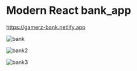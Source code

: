# Modern React bank_app

https://gamerz-bank.netlify.app

![bank](https://user-images.githubusercontent.com/114215415/215313330-d57b04ed-b95f-459c-9f48-4ebc8638720d.PNG)

![bank2](https://user-images.githubusercontent.com/114215415/215313337-b603a42c-cb20-4f5f-9e5b-851b7c601a84.PNG)

![bank3](https://user-images.githubusercontent.com/114215415/215313338-c65c07c1-9dc0-49ea-91ac-f8c9b4d9afff.PNG)
